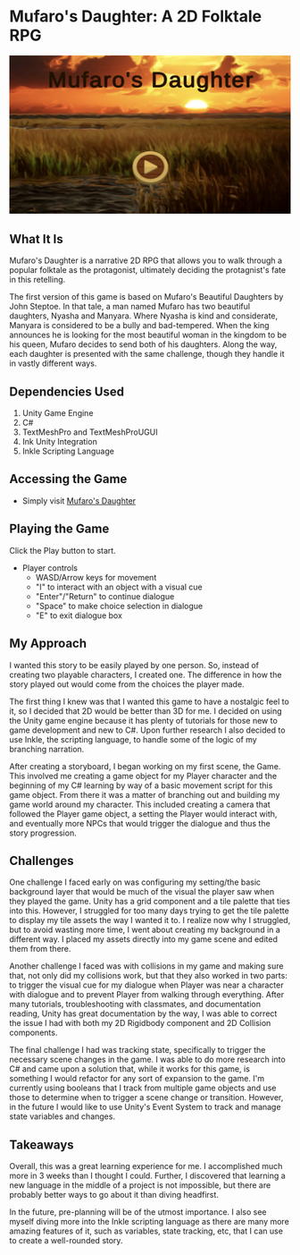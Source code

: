 # Mufaro's Daughter: A 2D Folktale RPG

![The phrase Mufaro's Daughter is on top of a background of a sunset over a grassy plain](/Pandora/Assets/Art/mufaro.png)

## What It Is
Mufaro's Daughter is a narrative 2D RPG that allows you to walk through a popular folktale as the protagonist, ultimately deciding the protagnist's fate in this retelling. 

The first version of this game is based on Mufaro's Beautiful Daughters by John Steptoe. In that tale, a man named Mufaro has two beautiful daughters, Nyasha and Manyara. Where Nyasha is kind and considerate, Manyara is considered to be a bully and bad-tempered. When the king announces he is looking for the most beautiful woman in the kingdom to be his queen, Mufaro decides to send both of his daughters. Along the way, each daughter is presented with the same challenge, though they handle it in vastly different ways.

## Dependencies Used
1. Unity Game Engine
2. C# 
2. TextMeshPro and TextMeshProUGUI
3. Ink Unity Integration
4. Inkle Scripting Language

## Accessing the Game
* Simply visit [Mufaro's Daughter](https://zwick.itch.io/mufaros-daughter)
## Playing the Game
Click the Play button to start. 
* Player controls
    * WASD/Arrow keys for movement
    * "I" to interact with an object with a visual cue
    * "Enter"/"Return" to continue dialogue
    * "Space" to make choice selection in dialogue
    * "E" to exit dialogue box

## My Approach
I wanted this story to be easily played by one person. So, instead of creating two playable characters, I created one. The difference in how the story played out would come from the choices the player made. 

The first thing I knew was that I wanted this game to have a nostalgic feel to it, so I decided that 2D would be better than 3D for me. I decided on using the Unity game engine because it has plenty of tutorials for those new to game development and new to C#. Upon further research I also decided to use Inkle, the scripting language, to handle some of the logic of my branching narration. 

After creating a storyboard, I began working on my first scene, the Game. This involved me creating a game object for my Player character and the beginning of my C# learning by way of a basic movement script for this game object. From there it was a matter of branching out and building my game world around my character. This included creating a camera that followed the Player game object, a setting the Player would interact with, and eventually more NPCs that would trigger the dialogue and thus the story progression.

## Challenges
One challenge I faced early on was configuring my setting/the basic background layer that would be much of the visual the player saw when they played the game. Unity has a grid component and a tile palette that ties into this. However, I struggled for too many days trying to get the tile palette to display my tile assets the way I wanted it to. I realize now why I struggled, but to avoid wasting more time, I went about creating my background in a different way. I placed my assets directly into my game scene and edited them from there. 

Another challenge I faced was with collisions in my game and making sure that, not only did my collisions work, but that they also worked in two parts: to trigger the visual cue for my dialogue when Player was near a character with dialogue and to prevent Player from walking through everything. After many tutorials, troubleshooting with classmates, and documentation reading, Unity has great documentation by the way, I was able to correct the issue I had with both my 2D Rigidbody component and 2D Collision components.

The final challenge I had was tracking state, specifically to trigger the necessary scene changes in the game. I was able to do more research into C# and came upon a solution that, while it works for this game, is something I would refactor for any sort of expansion to the game. I'm currently using booleans that I track from multiple game objects and use those to determine when to trigger a scene change or transition. However, in the future I would like to use Unity's Event System to track and manage state variables and changes.

## Takeaways
Overall, this was a great learning experience for me. I accomplished much more in 3 weeks than I thought I could. Further, I discovered that learning a new language in the middle of a project is not impossible, but there are probably better ways to go about it than diving headfirst. 

In the future, pre-planning will be of the utmost importance. I also see myself diving more into the Inkle scripting language as there are many more amazing features of it, such as variables, state tracking, etc, that I can use to create a well-rounded story. 
